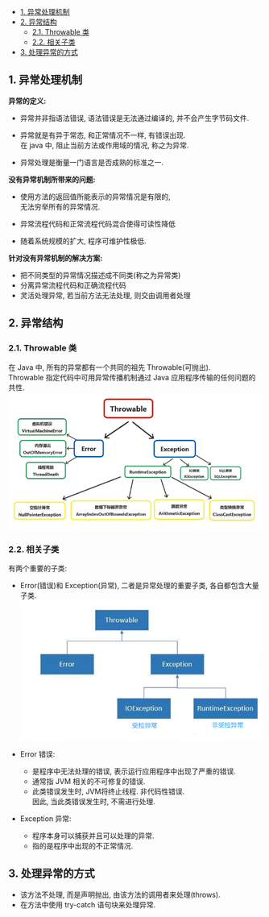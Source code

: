 <!-- TOC -->

- [1. 异常处理机制](#1-异常处理机制)
- [2. 异常结构](#2-异常结构)
  - [2.1. Throwable 类](#21-throwable-类)
  - [2.2. 相关子类](#22-相关子类)
- [3. 处理异常的方式](#3-处理异常的方式)

<!-- /TOC -->

## 1. 异常处理机制
**异常的定义:**  
- 异常并非指语法错误, 语法错误是无法通过编译的, 并不会产生字节码文件.

- 异常就是有异于常态, 和正常情况不一样, 有错误出现.  
  在 java 中, 阻止当前方法或作用域的情况, 称之为异常.

- 异常处理是衡量一门语言是否成熟的标准之一.

**没有异常机制所带来的问题:**  
- 使用方法的返回值所能表示的异常情况是有限的,  
  无法穷举所有的异常情况.  

- 异常流程代码和正常流程代码混合使得可读性降低

- 随着系统规模的扩大, 程序可维护性极低.

**针对没有异常机制的解决方案:**  
- 把不同类型的异常情况描述成不同类(称之为异常类)
- 分离异常流程代码和正确流程代码
- 灵活处理异常, 若当前方法无法处理, 则交由调用者处理

## 2. 异常结构

### 2.1. Throwable 类
在 Java 中, 所有的异常都有一个共同的祖先 Throwable(可抛出).  
Throwable 指定代码中可用异常传播机制通过 Java 应用程序传输的任何问题的共性.  
![pic](../99.images/2020-12-21-09-25-11.png)  

### 2.2. 相关子类
有两个重要的子类:  
- Error(错误)和 Exception(异常), 二者是异常处理的重要子类, 各自都包含大量子类.
  ![pic](../99.images/2020-12-21-09-42-34.png)

- Error 错误:  
  - 是程序中无法处理的错误, 表示运行应用程序中出现了严重的错误.  
  - 通常指 JVM 相关的不可修复的错误.
  - 此类错误发生时, JVM将终止线程. 非代码性错误.  
  因此, 当此类错误发生时, 不需进行处理.

- Exception 异常:  
  - 程序本身可以捕获并且可以处理的异常.  
  - 指的是程序中出现的不正常情况.

## 3. 处理异常的方式
- 该方法不处理, 而是声明抛出, 由该方法的调用者来处理(throws).
- 在方法中使用 try-catch 语句块来处理异常.